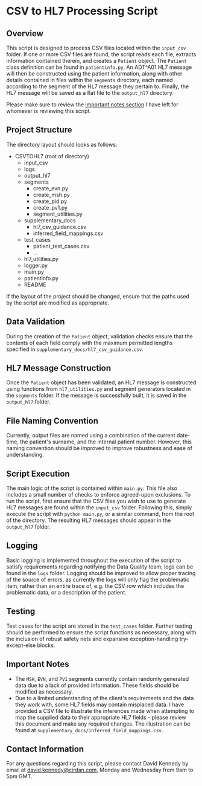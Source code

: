 # CSV to HL7 Processing Script

## Overview
This script is designed to process CSV files located within the `input_csv` folder. If one or more CSV files are found, the script reads each file, extracts information contained therein, and creates a `Patient` object. The `Patient` class definition can be found in `patientinfo.py`. An ADT^A01 HL7 message will then be constructed using the patient information, along with other details contained in files within the `segments` directory, each named according to the segment of the HL7 message they pertain to. Finally, the HL7 message will be saved as a flat file to the `output_hl7` directory.

Please make sure to review the [important notes section](#important-notes) I have left for whomever is reviewing this script.

## Project Structure 
The directory layout should looks as follows:
- CSVTOHL7 (root of directory)
    - input_csv
    - logs
    - output_hl7
    - segments
        - create_evn.py
        - create_msh.py
        - create_pid.py
        - create_pv1.py
        - segment_utilities.py
    - supplementary_docs
        - hl7_csv_guidance.csv
        - inferred_field_mappings.csv
    - test_cases
        - patient_test_cases.csv
        - ...
    - hl7_utilities.py
    - logger.py
    - main.py
    - patientinfo.py
    - README

If the layout of the project should be changed, ensure that the paths used by the script are modified as appropriate. 

## Data Validation
During the creation of the `Patient` object, validation checks ensure that the contents of each field comply with the maximum permitted lengths specified in `supplementary_docs/hl7_csv_guidance.csv`.

## HL7 Message Construction
Once the `Patient` object has been validated, an HL7 message is constructed using functions from `hl7_utilities.py` and segment generators located in the `segments` folder. If the message is successfully built, it is saved in the `output_hl7` folder.

## File Naming Convention
Currently, output files are named using a combination of the current date-time, the patient's surname, and the internal patient number. However, this naming convention should be improved to improve robustness and ease of understanding. 

## Script Execution
The main logic of the script is contained within `main.py`. This file also includes a small number of checks to enforce agreed-upon exclusions. To run the script, first ensure that the CSV files you wish to use to generate HL7 messages are found within the `input_csv` folder. Following this, simply execute the script with `python main.py`, or a similar command, from the root of the directory. The resulting HL7 messages should appear in the `output_hl7` folder.

## Logging
Basic logging is implemented throughout the execution of the script to satisfy requirements regarding notifying the Data Quality team; logs can be found in the `logs` folder. Logging should be improved to allow proper tracing of the source of errors, as currently the logs will only flag the problematic item, rather than an entire trace of, e.g. the CSV row which includes the problematic data, or a description of the patient. 

## Testing
Test cases for the script are stored in the `test_cases` folder. Further testing should be performed to ensure the script functions as necessary, along with the inclusion of robust safety nets and expansive exception-handling try-except-else blocks. 

## Important Notes
- The `MSH`, `EVN`, and `PV1` segments currently contain randomly generated data due to a lack of provided information. These fields should be modified as necessary.
- Due to a limited understanding of the client's requirements and the data they work with, some HL7 fields may contain misplaced data. I have provided a CSV file to illustrate the inferences made when attempting to map the supplied data to their appropriate HL7 fields - please review this document and make any required changes. The illustration can be found at `supplementary_docs/inferred_field_mappings.csv`. 

## Contact Information
For any questions regarding this script, please contact David Kennedy by email at [david.kennedy@cirdan.com](mailto:david.kennedy@cirdan.com), Monday and Wednesday from 9am to 5pm GMT.

